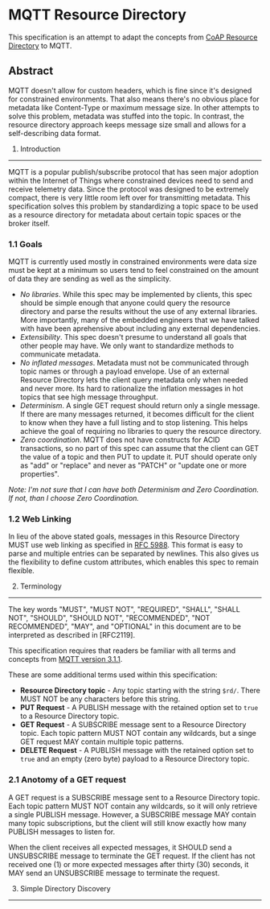 MQTT Resource Directory
=======================

This specification is an attempt to adapt the concepts from [CoAP Resource Directory][1] to MQTT.


Abstract
--------

MQTT doesn't allow for custom headers, which is fine since it's designed for constrained environments. That also means there's no obvious place for metadata like Content-Type or maximum message size. In other attempts to solve this problem, metadata was stuffed into the topic. In contrast, the resource directory approach keeps message size small and allows for a self-describing data format. 


1. Introduction
---------------

MQTT is a popular publish/subscribe protocol that has seen major adoption within the Internet of Things where constrained devices need to send and receive telemetry data. Since the protocol was designed to be extremely compact, there is very little room left over for transmitting metadata. This specification solves this problem by standardizing a topic space to be used as a resource directory for metadata about certain topic spaces or the broker itself.


### 1.1 Goals

MQTT is currently used mostly in constrained environments were data size must be kept at a minimum so users tend to feel constrained on the amount of data they are sending as well as the simplicity. 

* *No libraries*. While this spec may be implemented by clients, this spec should be simple enough that anyone could query the resource directory and parse the results without the use of any external libraries. More importantly, many of the embedded engineers that we have talked with have been aprehensive about including any external dependencies.
* *Extensibility*. This spec doesn't presume to understand all goals that other people may have. We only want to standardize methods to communicate metadata.
* *No inflated messages*. Metadata must not be communicated through topic names or through a payload envelope. Use of an external Resource Directory lets the client query metadata only when needed and never more. Its hard to rationalize the inflation messages in hot topics that see high message throughput. 
* *Determinism*. A single GET request should return only a single message. If there are many messages returned, it becomes difficult for the client to know when they have a full listing and to stop listening. This helps achieve the goal of requiring no libraries to query the resource directory.
* *Zero coordination*. MQTT does not have constructs for ACID transactions, so no part of this spec can assume that the client can GET the value of a topic and then PUT to update it. PUT should operate only as "add" or "replace" and never as "PATCH" or "update one or more properties".

*Note: I'm not sure that I can have both Determinism and Zero Coordination. If not, than I choose Zero Coordination.*
 

### 1.2 Web Linking

In lieu of the above stated goals, messages in this Resource Directory MUST use web linking as specified in [RFC 5988][3]. This format is easy to parse and multiple entries can be separated by newlines. This also gives us the flexibility to define custom attributes, which enables this spec to remain flexible.


2. Terminology
--------------

The key words "MUST", "MUST NOT", "REQUIRED", "SHALL", "SHALL NOT", "SHOULD", "SHOULD NOT", "RECOMMENDED", "NOT RECOMMENDED", "MAY", and "OPTIONAL" in this document are to be interpreted as described in [RFC2119].

This specification requires that readers be familiar with all terms and concepts from [MQTT version 3.1.1][2].

These are some additional terms used within this specification:

* **Resource Directory topic** - Any topic starting with the string `$rd/`. There MUST NOT be any characters before this string.
* **PUT Request** - A PUBLISH message with the retained option set to `true` to a Resource Directory topic.
* **GET Request** - A SUBSCRIBE message sent to a Resource Directory topic. Each topic pattern MUST NOT contain any wildcards, but a singe GET request MAY contain multiple topic patterns.
* **DELETE Request** - A PUBLISH message with the retained option set to `true` and an empty (zero byte) payload to a Resource Directory topic.
 

### 2.1 Anotomy of a GET request

A GET request is a SUBSCRIBE message sent to a Resource Directory topic. Each topic pattern MUST NOT contain any wildcards, so it will only retrieve a single PUBLISH message. However, a SUBSCRIBE message MAY contain many topic subscriptions, but the client will still know exactly how many PUBLISH messages to listen for.

When the client receives all expected messages, it SHOULD send a UNSUBSCRIBE message to terminate the GET request. If the client has not received one (1) or more expected messages after thirty (30) seconds, it MAY send an UNSUBSCRIBE message to terminate the request.


3. Simple Directory Discovery
-----------------------------





 [1]: https://tools.ietf.org/html/draft-ietf-core-resource-directory-02
 [2]: http://docs.oasis-open.org/mqtt/mqtt/v3.1.1/os/mqtt-v3.1.1-os.html
 [3]: https://tools.ietf.org/html/rfc5988
